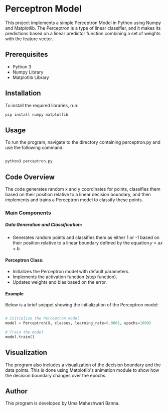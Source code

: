 # Perceptron Model

This project implements a simple Perceptron Model in Python using Numpy and Matplotlib. The Perceptron is a type of linear classifier, and it makes its predictions based on a linear predictor function combining a set of weights with the feature vector.

## Prerequisites

- Python 3
- Numpy Library
- Matplotlib Library

## Installation

To install the required libraries, run:

```bash
pip install numpy matplotlib
```

## Usage

To run the program, navigate to the directory containing perceptron.py and use the following command:

``` bash

python3 perceptron.py

```

## Code Overview

The code generates random x and y coordinates for points, classifies them based on their position relative to a linear decision boundary, and then implements and trains a Perceptron model to classify these points.

### Main Components
##### Data Generation and Classification:

- Generates random points and classifies them as either 1 or -1 based on their position relative to a linear boundary defined by the equation  𝑦 = 𝑎𝑥 + 𝑏.

#### Perceptron Class:

- Initializes the Perceptron model with default parameters.
- Implements the activation function (step function).
- Updates weights and bias based on the error.
#### Example
Below is a brief snippet showing the initialization of the Perceptron model:
```python

# Initialize the Perceptron model
model = Perceptron(X, classes, learning_rate=0.0001, epochs=1000)

# Train the model
model.train()
```
## Visualization
The program also includes a visualization of the decision boundary and the data points. This is done using Matplotlib's animation module to show how the decision boundary changes over the epochs.

## Author
This program is developed by Uma Maheshwari Banna.